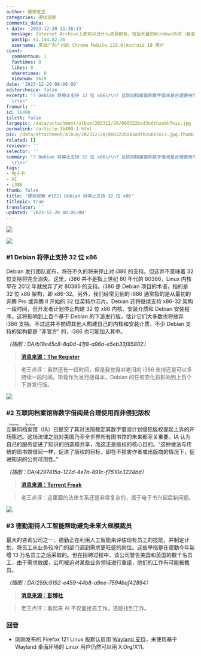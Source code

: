 ```yaml
---
author: 硬核老王
categories: 硬核观察
comments_data:
- date: '2023-12-20 11:38:13'
  message: Internet Archive上面可以说什么资源都有，包括大量的Windows系统（甚至包括不少泄露或公开发布的测试版）。如果要打击盗版，这些资源可能也会被删除。
  postip: 61.144.82.36
  username: 来自广东广州的 Chrome Mobile 119.0|Android 10 用户
count:
  commentnum: 1
  favtimes: 0
  likes: 0
  sharetimes: 0
  viewnum: 1619
date: '2023-12-20 08:06:00'
editorchoice: false
excerpt: "? Debian 将停止支持 32 位 x86\r\n? 互联网档案馆称数字借阅是合理使用而非侵犯版权\r\n? 德勤期待人工智能帮助避免未来大规模裁员\r\n»
  \r\n»"
fromurl: ''
id: 16490
islctt: false
largepic: /data/attachment/album/202312/20/080322bo43odthzubk7ois.jpg
permalink: /article-16490-1.html
pic: /data/attachment/album/202312/20/080322bo43odthzubk7ois.jpg.thumb.jpg
related: []
reviewer: ''
selector: ''
summary: "? Debian 将停止支持 32 位 x86\r\n? 互联网档案馆称数字借阅是合理使用而非侵犯版权\r\n? 德勤期待人工智能帮助避免未来大规模裁员\r\n»
  \r\n»"
tags:
- 电子书
- AI
- i386
thumb: false
title: '硬核观察 #1221 Debian 将停止支持 32 位 x86'
titlepic: true
translator: ''
updated: '2023-12-20 08:06:00'
---
```


![](/data/attachment/album/202312/20/080322bo43odthzubk7ois.jpg)


![](/data/attachment/album/202312/20/080335a5t5i5ttht7b454m.png)


### #1 Debian 将停止支持 32 位 x86


Debian 发行团队宣布，将在不久的将来停止对 i386 的支持。但这并不意味着 32 位支持将完全消失。这里，i386 并不是指上世纪 80 年代的 80386，Linux 内核早在 2012 年就放弃了对 80386 的支持。i386 是 Debian 项目的术语，指的是 32 位 x86 架构，即 x86-32。另外，我们经常见到的 i686 通常指的是从最初的奔腾 Pro 或奔腾 II 开始的 32 位英特尔芯片。Debian 还将继续支持 x86-32 架构一段时间，但开发者计划停止构建 32 位 x86 内核、安装介质和 Debian 安装程序。这将影响到上百个基于 Debian 的下游发行版，估计它们大多数也将放弃 i386 支持。不过这并不妨碍其他人构建自己的内核和安装介质，不少 Debian 支持的架构都是 “非官方” 的，i386 也可能加入其中。


*（插图：DA/b18e45c8-8d0d-41f8-a96a-e5eb33f85802）*



> 
> **[消息来源：The Register](https://www.theregister.com/2023/12/19/debian_to_drop_x86_32/)**
> 
> 
> 



> 
> 老王点评：虽然还有一段时间，但是我觉得对老旧的 i386 支持还是可以多持续一段时间，毕竟作为发行版母本，Debian 的任何变化将影响到上百个下游发行版。
> 
> 
> 


![](/data/attachment/album/202312/20/080413yrrub5fvvyg5xvuu.png)


### #2 互联网档案馆称数字借阅是合理使用而非侵犯版权


<ruby> 互联网档案馆 <rt>  Internet Archive </rt></ruby>（IA）已提交了其对法院裁定其数字借阅计划侵犯版权提起上诉的开场陈述。这场法律之战对美国乃至全世界所有图书馆的未来都至关重要。IA 认为自己的服务促进了知识的创造和共享，而这正是版权的核心目的。“这种做法与传统的图书馆借阅一样，促进了版权的目标，即在不损害作者或出版商的情况下，促进知识的公共可用性。”


*（插图：DA/4297415a-122d-4e7a-891c-f7510e3224bd）*



> 
> **[消息来源：Torrent Freak](https://torrentfreak.com/internet-archive-digital-lending-is-fair-use-not-copyright-infringement-231218/)**
> 
> 
> 



> 
> 老王点评：这里面的法律关系还是非常复杂的，属于电子书兴起后新问题。
> 
> 
> 


![](/data/attachment/album/202312/20/080540imyvva9t9k8njn89.png)


### #3 德勤期待人工智能帮助避免未来大规模裁员


最大的咨询公司之一，德勤正在利用人工智能来评估现有员工的技能，并制定计划，将员工从业务较冷门的部门调到需求更旺盛的岗位。这些举措是在德勤今年新增 13 万名员工之后采取的。但在招聘过程中，该公司警告美国和英国的数千名员工，由于需求放缓，公司被迫对某些业务领域进行重组，他们的工作有可能被裁员。


*（插图：DA/259c9192-e459-44b8-a9ee-7594baf42894）*



> 
> **[消息来源：彭博社](https://www.bloomberg.com/news/articles/2023-12-17/ai-could-be-helping-deloitte-avoid-mass-layoffs-in-the-future)**
> 
> 
> 



> 
> 老王点评：看起来 AI 不仅能抢去工作，还能找到工作。
> 
> 
> 


### 回音


* 刚刚发布的 Firefox 121 Linux 版默认启用 [Wayland 支持](https://www.phoronix.com/news/Firefox-121-Available)，未使用基于 Wayland 桌面环境的 Linux 用户仍然可以用 X.Org/X11。